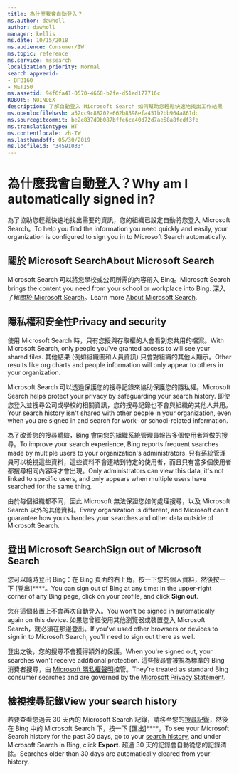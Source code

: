 ```yaml
---
title: 為什麼我會自動登入？
ms.author: dawholl
author: dawholl
manager: kellis
ms.date: 10/15/2018
ms.audience: Consumer/IW
ms.topic: reference
ms.service: mssearch
localization_priority: Normal
search.appverid:
- BFB160
- MET150
ms.assetid: 94f6fa41-0570-4668-b2fe-d51ed177716c
ROBOTS: NOINDEX
description: 了解自動登入 Microsoft Search 如何幫助您輕鬆快速地找出工作結果
ms.openlocfilehash: a52cc9c88202e662b8598efa451b2bb964a861dc
ms.sourcegitcommit: be2e837d9b087bffe6ce40d72d7ae58a8fcdf3fe
ms.translationtype: HT
ms.contentlocale: zh-TW
ms.lasthandoff: 05/30/2019
ms.locfileid: "34591033"
---
```

# <a name="why-am-i-automatically-signed-in"></a><span data-ttu-id="d22dd-103">為什麼我會自動登入？</span><span class="sxs-lookup"><span data-stu-id="d22dd-103">Why am I automatically signed in?</span></span>

<span data-ttu-id="d22dd-104">為了協助您輕鬆快速地找出需要的資訊，您的組織已設定自動將您登入 Microsoft Search。</span><span class="sxs-lookup"><span data-stu-id="d22dd-104">To help you find the information you need quickly and easily, your organization is configured to sign you in to Microsoft Search automatically.</span></span>
  
## <a name="about-microsoft-search"></a><span data-ttu-id="d22dd-105">關於 Microsoft Search</span><span class="sxs-lookup"><span data-stu-id="d22dd-105">About Microsoft Search</span></span>

<span data-ttu-id="d22dd-106">Microsoft Search 可以將您學校或公司所需的內容帶入 Bing。</span><span class="sxs-lookup"><span data-stu-id="d22dd-106">Microsoft Search brings the content you need from your school or workplace into Bing.</span></span> <span data-ttu-id="d22dd-107">深入了解[關於 Microsoft Search](about-microsoft-search.md)。</span><span class="sxs-lookup"><span data-stu-id="d22dd-107">Learn more [About Microsoft Search](about-microsoft-search.md).</span></span>
  
## <a name="privacy-and-security"></a><span data-ttu-id="d22dd-108">隱私權和安全性</span><span class="sxs-lookup"><span data-stu-id="d22dd-108">Privacy and security</span></span>

<span data-ttu-id="d22dd-109">使用 Microsoft Search 時，只有您授與存取權的人會看到您共用的檔案。</span><span class="sxs-lookup"><span data-stu-id="d22dd-109">With Microsoft Search, only people you've granted access to will see your shared files.</span></span> <span data-ttu-id="d22dd-110">其他結果 (例如組織圖和人員資訊) 只會對組織的其他人顯示。</span><span class="sxs-lookup"><span data-stu-id="d22dd-110">Other results like org charts and people information will only appear to others in your organization.</span></span>
  
<span data-ttu-id="d22dd-111">Microsoft Search 可以透過保護您的搜尋記錄來協助保護您的隱私權。</span><span class="sxs-lookup"><span data-stu-id="d22dd-111">Microsoft Search helps protect your privacy by safeguarding your search history.</span></span> <span data-ttu-id="d22dd-112">即使您登入並搜尋公司或學校的相關資訊，您的搜尋記錄也不會與組織的其他人共用。</span><span class="sxs-lookup"><span data-stu-id="d22dd-112">Your search history isn't shared with other people in your organization, even when you are signed in and search for work- or school-related information.</span></span>
  
<span data-ttu-id="d22dd-113">為了改善您的搜尋體驗，Bing 會向您的組織系統管理員報告多個使用者常做的搜尋。</span><span class="sxs-lookup"><span data-stu-id="d22dd-113">To improve your search experience, Bing reports frequent searches made by multiple users to your organization's administrators.</span></span> <span data-ttu-id="d22dd-114">只有系統管理員可以檢視這些資料，這些資料不會連結到特定的使用者，而且只有當多個使用者都搜尋相同內容時才會出現。</span><span class="sxs-lookup"><span data-stu-id="d22dd-114">Only administrators can view this data, it's not linked to specific users, and only appears when multiple users have searched for the same thing.</span></span>
  
<span data-ttu-id="d22dd-115">由於每個組織都不同，因此 Microsoft 無法保證您如何處理搜尋，以及 Microsoft Search 以外的其他資料。</span><span class="sxs-lookup"><span data-stu-id="d22dd-115">Every organization is different, and Microsoft can't guarantee how yours handles your searches and other data outside of Microsoft Search.</span></span>
  
## <a name="sign-out-of-microsoft-search"></a><span data-ttu-id="d22dd-116">登出 Microsoft Search</span><span class="sxs-lookup"><span data-stu-id="d22dd-116">Sign out of Microsoft Search</span></span>

<span data-ttu-id="d22dd-117">您可以隨時登出 Bing：在 Bing 頁面的右上角，按一下您的個人資料，然後按一下 [登出]\*\*\*\*。</span><span class="sxs-lookup"><span data-stu-id="d22dd-117">You can sign out of Bing at any time: in the upper-right corner of any Bing page, click on your profile, and click **Sign out**.</span></span>
  
<span data-ttu-id="d22dd-118">您在這個裝置上不會再次自動登入。</span><span class="sxs-lookup"><span data-stu-id="d22dd-118">You won't be signed in automatically again on this device.</span></span> <span data-ttu-id="d22dd-119">如果您曾經使用其他瀏覽器或裝置登入 Microsoft Search，就必須在那邊登出。</span><span class="sxs-lookup"><span data-stu-id="d22dd-119">If you've used other browsers or devices to sign in to Microsoft Search, you'll need to sign out there as well.</span></span> 
  
<span data-ttu-id="d22dd-120">登出之後，您的搜尋不會獲得額外的保護。</span><span class="sxs-lookup"><span data-stu-id="d22dd-120">When you're signed out, your searches won't receive additional protection.</span></span> <span data-ttu-id="d22dd-121">這些搜尋會被視為標準的 Bing 消費者搜尋，由 [Microsoft 隱私權聲明](https://privacy.microsoft.com/en-us/privacystatement)控管。</span><span class="sxs-lookup"><span data-stu-id="d22dd-121">They're treated as standard Bing consumer searches and are governed by the [Microsoft Privacy Statement](https://privacy.microsoft.com/en-us/privacystatement).</span></span>
  
## <a name="view-your-search-history"></a><span data-ttu-id="d22dd-122">檢視搜尋記錄</span><span class="sxs-lookup"><span data-stu-id="d22dd-122">View your search history</span></span>

<span data-ttu-id="d22dd-123">若要查看您過去 30 天內的 Microsoft Search 記錄，請移至您的[搜尋記錄](https://ssl.bing.com/profile/history)，然後在 Bing 中的 Microsoft Search 下，按一下 [匯出]\*\*\*\*。</span><span class="sxs-lookup"><span data-stu-id="d22dd-123">To see your Microsoft Search history for the past 30 days, go to your [search history](https://ssl.bing.com/profile/history), and under Microsoft Search in Bing, click **Export**.</span></span> <span data-ttu-id="d22dd-124">超過 30 天的記錄會自動從您的記錄清除。</span><span class="sxs-lookup"><span data-stu-id="d22dd-124">Searches older than 30 days are automatically cleared from your history.</span></span>

  

